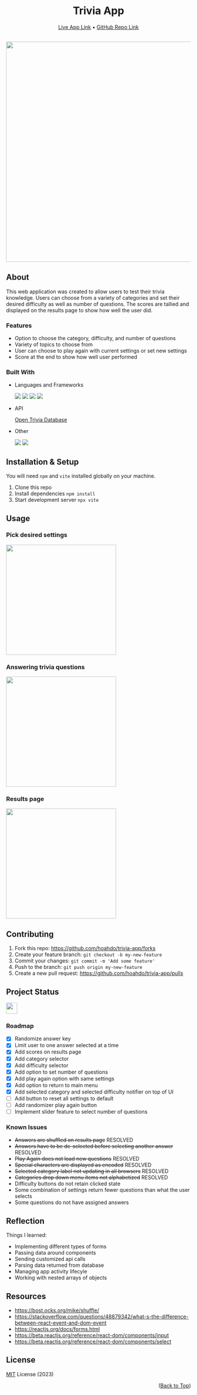 <a name="top-of-page"></a>
<!--- Title Section --->

<div align="center">
	<h1>Trivia App</h1>
	<a href="https://luminous-parfait-b8b22b.netlify.app/">Live App Link</a> &#x2022 <a href="https://github.com/hoahdo/trivia-app">GitHub Repo Link</a>
</div>

<br/>
<p align="center">
  <img src="https://user-images.githubusercontent.com/94433620/223358651-4bfe3fda-2eb3-48c4-88bc-95392262c572.png" width="600"/>
</p>

<!--- About Section --->

## About
This web application was created to allow users to test their trivia knowledge. Users can choose from a variety of categories and set their desired difficulty as well as number of questions. The scores are tallied and displayed on the results page to show how well the user did.

### Features

* Option to choose the category, difficulty, and number of questions
* Variety of topics to choose from
* User can choose to play again with current settings or set new settings
* Score at the end to show how well user performed 

### Built With

* Languages and Frameworks

  <img src="https://img.shields.io/badge/HTML5-E34F26?style=for-the-badge&logo=html5&logoColor=white"/> 
  <img src="https://img.shields.io/badge/CSS3-1572B6?style=for-the-badge&logo=css3&logoColor=white"/> 
  <img src="https://img.shields.io/badge/JavaScript-323330?style=for-the-badge&logo=javascript&logoColor=F7DF1E"/> 
  <img src="https://img.shields.io/badge/React-20232A?style=for-the-badge&logo=react&logoColor=61DAFB"/>
  
* API
  
  [Open Trivia Database](https://opentdb.com/api_config.php)
  
* Other

  <img src="https://img.shields.io/badge/Vite-B73BFE?style=for-the-badge&logo=vite&logoColor=FFD62E"/>
  <img src="https://img.shields.io/badge/Netlify-00C7B7?style=for-the-badge&logo=netlify&logoColor=white"/>

<!--- Installation & Setup Section --->

## Installation & Setup

You will need `npm` and `vite` installed globally on your machine.
 1. Clone this repo
 2. Install dependencies `npm install` 
 3. Start development server `npx vite`
  

<!--- Usage Section --->

## Usage

### Pick desired settings

<img src="https://user-images.githubusercontent.com/94433620/223358671-c9ea6008-11fa-427c-b2c5-a5da6a8a872c.png" width="300" />

### Answering trivia questions

<img src="https://user-images.githubusercontent.com/94433620/223359805-9a962e76-b597-4ccd-afbc-48bfb2abcd9c.png" width="300" />

### Results page

<img src="https://user-images.githubusercontent.com/94433620/223359815-fd51edb9-df45-449e-b8ac-4f7bfc73ab57.png" width="300" />


<!--- Contributing Section--->

## Contributing

1. Fork this repo:  https://github.com/hoahdo/trivia-app/forks 
2. Create your feature branch:  `git checkout -b my-new-feature` 
3. Commit your changes:  `git commit -m 'Add some feature'` 
4. Push to the branch:  `git push origin my-new-feature` 
5. Create a new pull request:  https://github.com/hoahdo/trivia-app/pulls 


<!--- Status Section --->

## Project Status

<a href="https://www.repostatus.org/#active"><img src="https://www.repostatus.org/badges/latest/active.svg" height="30"/></a>


### Roadmap
- [x] Randomize answer key
- [x] Limit user to one answer selected at a time
- [x] Add scores on results page
- [x] Add category selector
- [x] Add difficulty selector
- [x] Add option to set number of questions
- [x] Add play again option with same settings
- [x] Add option to return to main menu
- [x] Add selected category and selected difficulty notifier on top of UI
- [ ] Add button to reset all settings to default
- [ ] Add randomizer play again button
- [ ] Implement slider feature to select number of questions
 
### Known Issues
* ~~Answers are shuffled on results page~~ RESOLVED
* ~~Answers have to be de-selected before selecting another answer~~ RESOLVED
* ~~Play Again does not load new questions~~ RESOLVED
* ~~Special characters are displayed as encoded~~ RESOLVED
* ~~Selected category label not updating in all browsers~~ RESOLVED
* ~~Categories drop down menu items not alphabetized~~ RESOLVED
* Difficulty buttons do not retain clicked state
* Some combination of settings return fewer questions than what the user selects
* Some questions do not have assigned answers


<!--- Reflection Section --->

## Reflection

Things I learned:
* Implementing different types of forms
* Passing data around components
* Sending customized api calls
* Parsing data returned from database
* Managing app activity lifecyle
* Working with nested arrays of objects

<!--- Resources Section --->

## Resources
* https://bost.ocks.org/mike/shuffle/
* https://stackoverflow.com/questions/48879342/what-s-the-difference-between-react-event-and-dom-event
* https://reactjs.org/docs/forms.html
* https://beta.reactjs.org/reference/react-dom/components/input
* https://beta.reactjs.org/reference/react-dom/components/select

<!--- Licensing Section --->

## License
[MIT](LICENSE) License (2023)

<p align="right">(<a href="#top-of-page">Back to Top</a>)</p>
